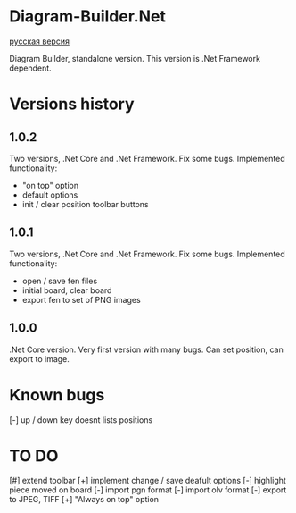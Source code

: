 # Diagram-Builder.Net

[русская версия](README.RU.md)

Diagram Builder, standalone version. This version is .Net Framework dependent.

# Versions history
## 1.0.2
Two versions, .Net Core and .Net Framework. Fix some bugs. Implemented functionality:
 - "on top" option
 - default options
 - init / clear position toolbar buttons

## 1.0.1
Two versions, .Net Core and .Net Framework. Fix some bugs. Implemented functionality:
 - open / save fen files
 - initial board, clear board
 - export fen to set of PNG images

## 1.0.0
.Net Core version. Very first version with many bugs. Can set position, can export to image.

# Known bugs
 [-] up / down key doesnt lists positions
 
# TO DO
 [#] extend toolbar
 [+] implement change / save deafult options
 [-] highlight piece moved on board
 [-] import pgn format
 [-] import olv format
 [-] export to JPEG, TIFF
 [+] "Always on top" option
